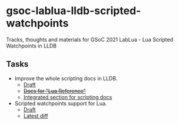 # gsoc-lablua-lldb-scripted-watchpoints

Tracks, thoughts and materials for GSoC 2021 LabLua - Lua Scripted Watchpoints in LLDB

## Tasks

* Improve the whole scripting docs in LLDB.
  - [Draft](./drafts/lua-docs-draft.md)
  - ~~[Docs for "Lua Reference"](./tasks/lua-reference.rst)~~
  - [Integrated section for scripting docs](https://gsoc2021.sigeryeung.tk/lldb-docs)
* Scripted watchpoints support for Lua.
  - [Draft](./drafts/lua-scripted-watchpoints.md)
  - [Latest diff](./tasks/patch.diff)